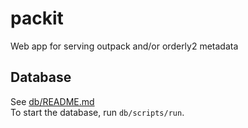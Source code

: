 # packit

Web app for serving outpack and/or orderly2 metadata

## Database
See [db/README.md](https://github.com/mrc-ide/packit/blob/main/db/README.md) \
To start the database, run `db/scripts/run`.
